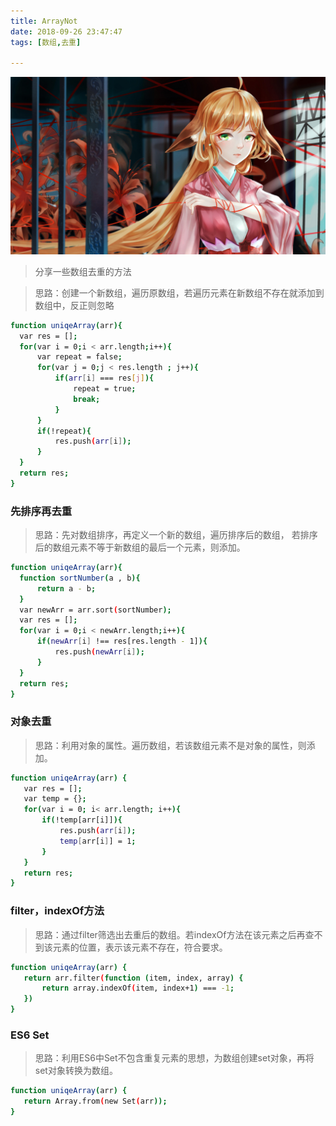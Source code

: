 ```yaml
---
title: ArrayNot
date: 2018-09-26 23:47:47
tags: [数组,去重]

---
```

![text image](ArrayNot/array.jpg)

> 分享一些数组去重的方法

<!--more-->

> 思路：创建一个新数组，遍历原数组，若遍历元素在新数组不存在就添加到数组中，反正则忽略

```bash
function uniqeArray(arr){
  var res = [];
  for(var i = 0;i < arr.length;i++){
      var repeat = false;
      for(var j = 0;j < res.length ; j++){
          if(arr[i] === res[j]){
              repeat = true;
              break;
          }
      }
      if(!repeat){
          res.push(arr[i]);
      }
  }
  return res;
}

```


<h3>先排序再去重</h3>

> 思路：先对数组排序，再定义一个新的数组，遍历排序后的数组，
> 若排序后的数组元素不等于新数组的最后一个元素，则添加。

```bash
function uniqeArray(arr){
  function sortNumber(a , b){
      return a - b;
  }
  var newArr = arr.sort(sortNumber);
  var res = [];
  for(var i = 0;i < newArr.length;i++){
      if(newArr[i] !== res[res.length - 1]){
          res.push(newArr[i]);
      }
  }
  return res;
}
```



<h3>对象去重</h3>

> 思路：利用对象的属性。遍历数组，若该数组元素不是对象的属性，则添加。

```bash
function uniqeArray(arr) {
   var res = [];
   var temp = {};
   for(var i = 0; i< arr.length; i++){
       if(!temp[arr[i]]){
           res.push(arr[i]);
           temp[arr[i]] = 1;
       }
   }
   return res;
}
```



<h3>filter，indexOf方法</h3>

> 思路：通过filter筛选出去重后的数组。若indexOf方法在该元素之后再查不到该元素的位置，表示该元素不存在，符合要求。

```bash
function uniqeArray(arr) {
   return arr.filter(function (item, index, array) {
       return array.indexOf(item, index+1) === -1;
   })
}
```


<h3>ES6 Set</h3>


> 思路：利用ES6中Set不包含重复元素的思想，为数组创建set对象，再将set对象转换为数组。


```bash
function uniqeArray(arr) {
   return Array.from(new Set(arr));
}
```
